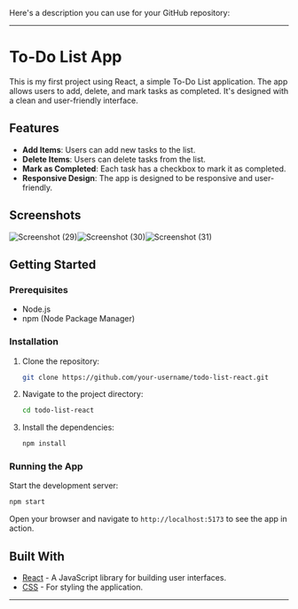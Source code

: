 Here's a description you can use for your GitHub repository:

---

# To-Do List App

This is my first project using React, a simple To-Do List application. The app allows users to add, delete, and mark tasks as completed. It's designed with a clean and user-friendly interface.

## Features

- **Add Items**: Users can add new tasks to the list.
- **Delete Items**: Users can delete tasks from the list.
- **Mark as Completed**: Each task has a checkbox to mark it as completed.
- **Responsive Design**: The app is designed to be responsive and user-friendly.

## Screenshots

![Screenshot (29)](https://github.com/user-attachments/assets/f8fd9f68-aad0-49e8-914e-7c5bacba9fe1)![Screenshot (30)](https://github.com/user-attachments/assets/d469848c-7d16-402d-b1f0-24298979f026)![Screenshot (31)](https://github.com/user-attachments/assets/c0de9acd-d1e4-46f6-9c44-33a91933dc2d)




## Getting Started

### Prerequisites

- Node.js
- npm (Node Package Manager)

### Installation

1. Clone the repository:
   ```bash
   git clone https://github.com/your-username/todo-list-react.git
   ```
2. Navigate to the project directory:
   ```bash
   cd todo-list-react
   ```
3. Install the dependencies:
   ```bash
   npm install
   ```

### Running the App

Start the development server:
```bash
npm start
```
Open your browser and navigate to `http://localhost:5173` to see the app in action.

## Built With

- [React](https://reactjs.org/) - A JavaScript library for building user interfaces.
- [CSS](https://developer.mozilla.org/en-US/docs/Web/CSS) - For styling the application.

---

